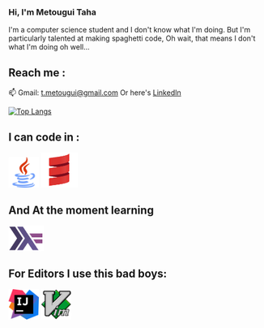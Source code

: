 ### Hi, I'm Metougui Taha

<!--
**Silverest12/Silverest12** is a ✨ _special_ ✨ repository because its `README.md` (this file) appears on your GitHub profile.

Here are some ideas to get you started:

- 🔭 I’m currently working on ...
- 🌱 I’m currently learning ...
- 👯 I’m looking to collaborate on ...
- 🤔 I’m looking for help with ...
- 💬 Ask me about ...
- 📫 How to reach me: ...
- 😄 Pronouns: ...
- ⚡ Fun fact: ...
-->

I'm a computer science student and I don't know what I'm doing.
But I'm particularly talented at making spaghetti code, Oh wait, that means I don't what I'm doing oh well...

## Reach me :
📫 Gmail: <a href="t.metougui@gmail.com">t.metougui@gmail.com</a>
Or here's <a href="https://www.linkedin.com/in/taha-metougui">LinkedIn</a>

[![Top Langs](https://github-readme-stats.vercel.app/api/top-langs/?username=Silverest12)](https://github.com/Silverest12/Silverest12)

## I can code in :
<p>
 <img src="./logos/javaLogo.png" height='60px' margin='5px' alt="Java">
 <img src="./logos/scalaLogo.png" height='70px' margin='5px' alt="Scala">
</p>

## And At the moment learning 
<img src="./logos/haskell.png" height='50px' alt="Haskell">

## For Editors I use this bad boys:
<img src="./logos/IJlogo.png" height='60px' margin='5px' alt="IntelliJ Idea">
<img src="./logos/VimLogo.png" height='60px' margin='5px' alt="Vim">
